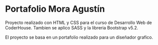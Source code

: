 # Portafolio Mora Agustín

Proyecto realizado con HTML y CSS para el curso de Desarrollo Web de CoderHouse. Tambien se aplico SASS y la libreria Bootstrap v5.2.

El proyecto se basa en un portafolio realizado para un diseñador grafico.
